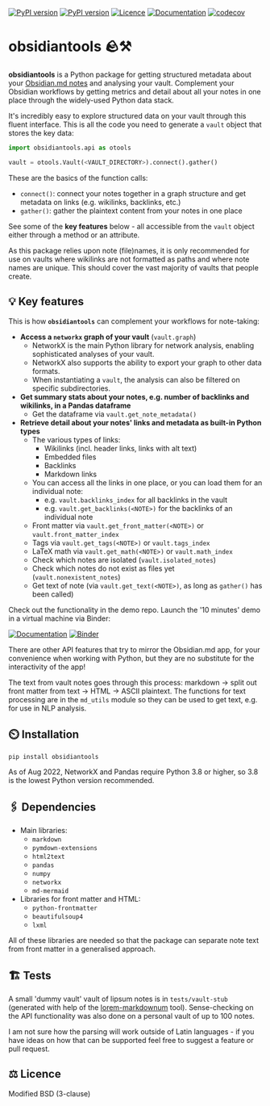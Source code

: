 [![PyPI version](https://badge.fury.io/py/obsidiantools.svg)](https://badge.fury.io/py/obsidiantools) [![PyPI version](https://img.shields.io/pypi/pyversions/obsidiantools.svg)](https://badge.fury.io/py/obsidiantools)
[![Licence](https://img.shields.io/badge/License-BSD%203--Clause-blue.svg)](https://github.com/mfarragher/obsidiantools/blob/main/LICENSE) [![Documentation](https://img.shields.io/badge/docs-obsidiantools--demo-orange)](https://github.com/mfarragher/obsidiantools-demo) [![codecov](https://codecov.io/gh/mfarragher/obsidiantools/branch/main/graph/badge.svg)](https://codecov.io/gh/mfarragher/obsidiantools)

# obsidiantools 🪨⚒️
**obsidiantools** is a Python package for getting structured metadata about your [Obsidian.md notes](https://obsidian.md/) and analysing your vault.  Complement your Obsidian workflows by getting metrics and detail about all your notes in one place through the widely-used Python data stack.

It's incredibly easy to explore structured data on your vault through this fluent interface.  This is all the code you need to generate a `vault` object that stores the key data:

```python
import obsidiantools.api as otools

vault = otools.Vault(<VAULT_DIRECTORY>).connect().gather()
```

These are the basics of the function calls:
- `connect()`: connect your notes together in a graph structure and get metadata on links (e.g. wikilinks, backlinks, etc.)
- `gather()`: gather the plaintext content from your notes in one place

See some of the **key features** below - all accessible from the `vault` object either through a method or an attribute.

As this package relies upon note (file)names, it is only recommended for use on vaults where wikilinks are not formatted as paths and where note names are unique.  This should cover the vast majority of vaults that people create.

## 💡 Key features
This is how **`obsidiantools`** can complement your workflows for note-taking:
- **Access a `networkx` graph of your vault** (`vault.graph`)
    - NetworkX is the main Python library for network analysis, enabling sophisticated analyses of your vault.
    - NetworkX also supports the ability to export your graph to other data formats.
    - When instantiating a `vault`, the analysis can also be filtered on specific subdirectories.
- **Get summary stats about your notes, e.g. number of backlinks and wikilinks, in a Pandas dataframe**
    - Get the dataframe via `vault.get_note_metadata()`
- **Retrieve detail about your notes' links and metadata as built-in Python types**
    - The various types of links:
        - Wikilinks (incl. header links, links with alt text)
        - Embedded files
        - Backlinks
        - Markdown links
    - You can access all the links in one place, or you can load them for an individual note:
        - e.g. `vault.backlinks_index` for all backlinks in the vault
        - e.g. `vault.get_backlinks(<NOTE>)` for the backlinks of an individual note
    - Front matter via `vault.get_front_matter(<NOTE>)` or `vault.front_matter_index`
    - Tags via `vault.get_tags(<NOTE>)` or `vault.tags_index`
    - LaTeX math via `vault.get_math(<NOTE>)` or `vault.math_index`
    - Check which notes are isolated (`vault.isolated_notes`)
    - Check which notes do not exist as files yet (`vault.nonexistent_notes`)
    - Get text of note (via `vault.get_text(<NOTE>)`, as long as `gather()` has been called)

Check out the functionality in the demo repo.  Launch the '10 minutes' demo in a virtual machine via Binder:

[![Documentation](https://img.shields.io/badge/docs-obsidiantools--demo-orange)](https://github.com/mfarragher/obsidiantools-demo) [![Binder](https://mybinder.org/badge_logo.svg)](https://mybinder.org/v2/gh/mfarragher/obsidiantools-demo/HEAD?filepath=obsidiantools%20in%2010%20minutes.ipynb)

There are other API features that try to mirror the Obsidian.md app, for your convenience when working with Python, but they are no substitute for the interactivity of the app!

The text from vault notes goes through this process: markdown → split out front matter from text → HTML → ASCII plaintext.  The functions for text processing are in the `md_utils` module so they can be used to get text, e.g. for use in NLP analysis.

## ⏲️ Installation
``pip install obsidiantools``

As of Aug 2022, NetworkX and Pandas require Python 3.8 or higher, so 3.8 is the lowest Python version recommended.

## 🖇️ Dependencies
- Main libraries:
    - `markdown`
    - `pymdown-extensions`
    - `html2text`
    - `pandas`
    - `numpy`
    - `networkx`
    - `md-mermaid`
- Libraries for front matter and HTML:
    - `python-frontmatter`
    - `beautifulsoup4`
    - `lxml`

All of these libraries are needed so that the package can separate note text from front matter in a generalised approach.

## 🏗️ Tests
A small 'dummy vault' vault of lipsum notes is in `tests/vault-stub` (generated with help of the [lorem-markdownum](https://github.com/jaspervdj/lorem-markdownum) tool).  Sense-checking on the API functionality was also done on a personal vault of up to 100 notes.

I am not sure how the parsing will work outside of Latin languages - if you have ideas on how that can be supported feel free to suggest a feature or pull request.

## ⚖️ Licence
Modified BSD (3-clause)
